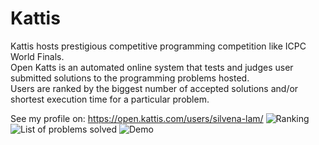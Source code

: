 # Kattis
Kattis hosts prestigious competitive programming competition like ICPC World Finals.  
Open Katts is an automated online system that tests and judges user submitted solutions to the programming problems hosted.  
Users are ranked by the biggest number of accepted solutions and/or shortest execution time for a particular problem.  
    
See my profile on: https://open.kattis.com/users/silvena-lam/
![Ranking](https://github.com/websponse/kattis/blob/6325b9d2f61337eaa60df9dff17f9270c9f8fb72/Img/Ranking.png?raw=true)
![List of problems solved](https://github.com/websponse/kattis/blob/6325b9d2f61337eaa60df9dff17f9270c9f8fb72/Img/Problems%20Solved.png?raw=true)
![Demo](https://github.com/sl-pulse/matplot-qin/blob/main/img/revenue_view.png**?raw=true)

